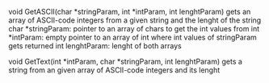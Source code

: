 void GetASCII(char *stringParam, int *intParam, int lenghtParam)
gets an array of ASCII-code integers from a given string and the lenght of the string
  char *stringParam: pointer to an array of chars to get the int values from
  int *intParam: empty pointer to an array of int where int values of stringParam gets returned
  int lenghtParam: lenght of both arrays

void GetText(int *intParam, char *stringParam, int lenghtParam)
gets a string from an given array of ASCII-code integers and its lenght
